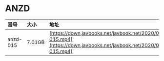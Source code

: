 # ANZD

| 番号 | 大小 | 地址 |
| :--- | :--- | :--- |
| anzd-015 | 7.01GB | [https://down.javbooks.net/javbook.net/2020/06/23/anzd-015.mp4](https://down.javbooks.net/javbook.net/2020/06/23/anzd-015.mp4) |

